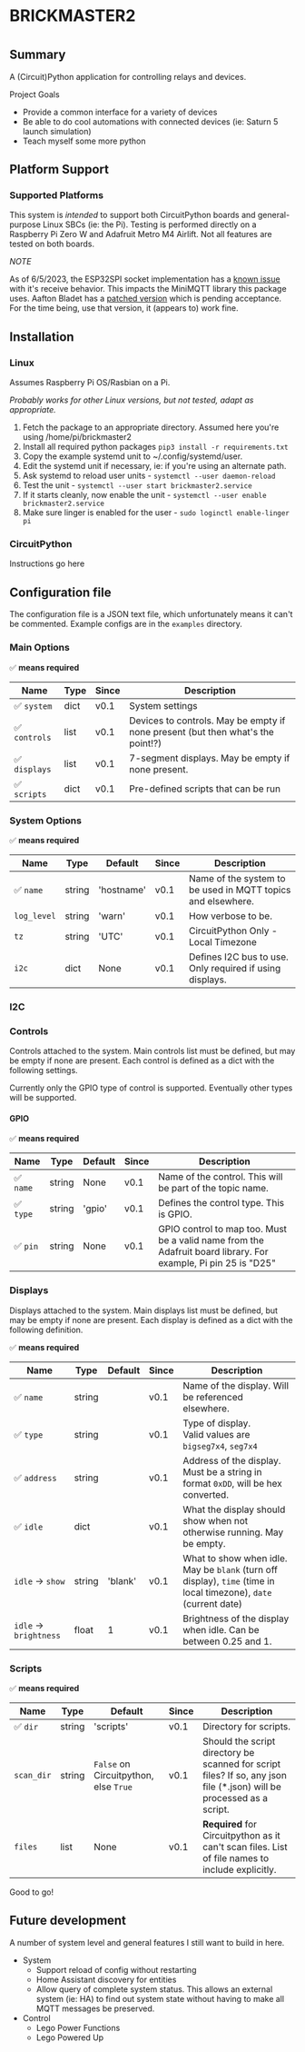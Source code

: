 ####
#
# BRICKMASTER2
#
####

## Summary

A (Circuit)Python application for controlling relays and devices.

Project Goals
* Provide a common interface for a variety of devices
* Be able to do cool automations with connected devices (ie: Saturn 5 launch simulation)
* Teach myself some more python

## Platform Support

### Supported Platforms
This system is *intended* to support both CircuitPython boards and general-purpose Linux SBCs (ie: the Pi). Testing is
performed directly on a Raspberry Pi Zero W and Adafruit Metro M4 Airlift. Not all features are tested on both boards.

*NOTE*

As of 6/5/2023, the ESP32SPI socket implementation has a 
[known issue](https://github.com/adafruit/Adafruit_CircuitPython_MiniMQTT/pull/168) with it's receive behavior. This impacts the 
MiniMQTT library this package uses. Aafton Bladet has a [patched version](https://github.com/aaftonbladet/Adafruit_CircuitPython_MiniMQTT/tree/esp32spi_socket_read_fix) which is pending acceptance. For the time being, use that version, it (appears to) work fine.

## Installation

### Linux

Assumes Raspberry Pi OS/Rasbian on a Pi.

_Probably works for other Linux versions, but not tested, adapt as appropriate._

1. Fetch the package to an appropriate directory. Assumed here you're using /home/pi/brickmaster2
2. Install all required python packages
   `pip3 install -r requirements.txt`
3. Copy the example systemd unit to ~/.config/systemd/user.
4. Edit the systemd unit if necessary, ie: if you're using an alternate path.
5. Ask systemd to reload user units - `systemctl --user daemon-reload`
6. Test the unit - `systemctl --user start brickmaster2.service`
7. If it starts cleanly, now enable the unit - `systemctl --user enable brickmaster2.service`
8. Make sure linger is enabled for the user - `sudo loginctl enable-linger pi`

### CircuitPython

Instructions go here

## Configuration file

The configuration file is a JSON text file, which unfortunately means it can't be commented.
Example configs are in the `examples` directory. 

### Main Options 
:white_check_mark: **means required**

| Name | Type | Since | Description |
| ---- |--| ---- | ----------- |
| :white_check_mark: `system` | dict | v0.1 | System settings |
| :white_check_mark: `controls` | list | v0.1 | Devices to controls. May be empty if none present (but then what's the point!?) |
| :white_check_mark: `displays` | list | v0.1 | 7-segment displays. May be empty if none present. |
| :white_check_mark: `scripts` | dict | v0.1 | Pre-defined scripts that can be run |

### System Options

:white_check_mark: **means required**

| Name                      | Type   | Default    | Since | Description                                                 |
|---------------------------|--------|------------|-------|-------------------------------------------------------------|
| :white_check_mark: `name` | string | 'hostname' | v0.1  | Name of the system to be used in MQTT topics and elsewhere. |
| `log_level`               | string | 'warn'     | v0.1  | How verbose to be.                                          |
| `tz`                      | string | 'UTC'      | v0.1  | CircuitPython Only - Local Timezone                         |
| `i2c`                     | dict   | None       | v0.1  | Defines I2C bus to use. Only required if using displays.    |

### I2C

### Controls

Controls attached to the system. Main controls list must be defined, but may be empty if none are present.
Each control is defined as a dict with the following settings.

Currently only the GPIO type of control is supported. Eventually other types will be supported.

#### GPIO
:white_check_mark: **means required**

| Name                      | Type   | Default | Since | Description                                                                                                    |
|---------------------------|--------|---------|-------|----------------------------------------------------------------------------------------------------------------|
| :white_check_mark: `name` | string | None    | v0.1  | Name of the control. This will be part of the topic name.                                                      |
| :white_check_mark: `type` | string | 'gpio'  | v0.1  | Defines the control type. This is GPIO.                                                                        | 
| :white_check_mark: `pin`  | string | None    | v0.1  | GPIO control to map too. Must be a valid name from the Adafruit board library. For example, Pi pin 25 is "D25" |


### Displays

Displays attached to the system. Main displays list must be defined, but may be empty if none are present. Each display
is defined as a dict with the following definition.

:white_check_mark: **means required**

| Name                         | Type   | Default | Since | Description                                                                                                       |
|------------------------------|--------|---------|-------|-------------------------------------------------------------------------------------------------------------------|
| :white_check_mark: `name`    | string |         | v0.1  | Name of the display. Will be referenced elsewhere.                                                                |
| :white_check_mark: `type`    | string |         | v0.1  | Type of display.<br/>Valid values are `bigseg7x4`, `seg7x4`                                                       |
| :white_check_mark: `address` | string |         | v0.1  | Address of the display. Must be a string in format `0xDD`, will be hex converted.                                 |
| :white_check_mark: `idle`    | dict   |         | v0.1  | What the display should show when not otherwise running. May be empty.                                            |
| `idle` -> `show`             | string | 'blank' | v0.1  | What to show when idle. May be `blank` (turn off display), `time` (time in local timezone), `date` (current date) |
| `idle` -> `brightness`       | float  | 1       | v0.1  | Brightness of the display when idle. Can be between 0.25 and 1.                                                   |

### Scripts

:white_check_mark: **means required**

| Name                     | Type   | Default                               | Since | Description                                                                                                           |
|--------------------------|--------|---------------------------------------|-------|-----------------------------------------------------------------------------------------------------------------------|
| :white_check_mark: `dir` | string | 'scripts'                             | v0.1  | Directory for scripts.                                                                                                |
| `scan_dir`               | string | `False` on Circuitpython, else `True` | v0.1  | Should the script directory be scanned for script files? If so, any json file (*.json) will be processed as a script. |
| `files`                  | list   | None                                  | v0.1  | **Required** for Circuitpython as it can't scan files. List of file names to include explicitly.                      |
Good to go!

## Future development

A number of system level and general features I still want to build in here. 

* System
  * Support reload of config without restarting
  * Home Assistant discovery for entities
  * Allow query of complete system status. This allows an external system (ie: HA) to find out system state without 
  having to make all MQTT messages be preserved.
* Control
  * Lego Power Functions
  * Lego Powered Up
